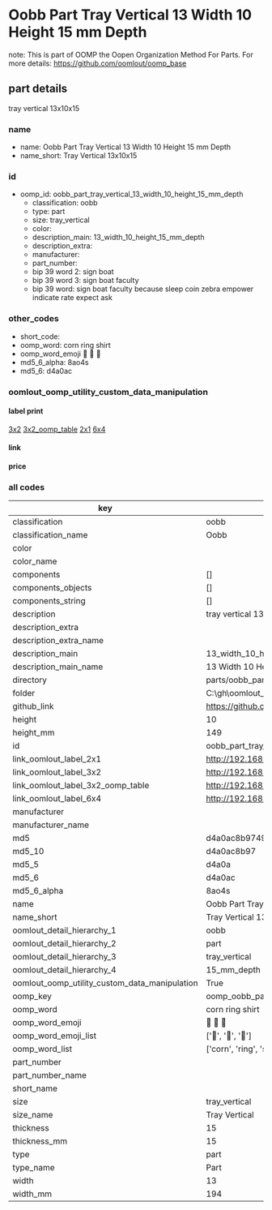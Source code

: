 # Oobb Part Tray Vertical 13 Width 10 Height 15 mm Depth  

note: This is part of OOMP the Oopen Organization Method For Parts. For more details: https://github.com/oomlout/oomp_base

##  part details
  



tray vertical 13x10x15



### name
* name: Oobb Part Tray Vertical 13 Width 10 Height 15 mm Depth
* name_short: Tray Vertical 13x10x15 
### id
* oomp_id: oobb_part_tray_vertical_13_width_10_height_15_mm_depth
  * classification: oobb
  * type: part
  * size: tray_vertical
  * color: 
  * description_main: 13_width_10_height_15_mm_depth
  * description_extra: 
  * manufacturer: 
  * part_number: 
  * bip 39 word 2: sign boat
  * bip 39 word 3: sign boat faculty
  * bip 39 word: sign boat faculty because sleep coin zebra empower indicate rate expect ask

### other_codes
* short_code: 
* oomp_word: corn ring shirt
* oomp_word_emoji :corn: :ring: :shirt:
* md5_6_alpha: 8ao4s
* md5_6: d4a0ac






### oomlout_oomp_utility_custom_data_manipulation
#### label print
[3x2](http://192.168.1.245:1112/?label=oomp%208ao4s)
[3x2_oomp_table](http://192.168.1.108:1112/?label=oomp%208ao4s)
[2x1](http://192.168.1.242:1112/?label=oomp%208ao4s)
[6x4](http://192.168.1.55:1112/?label=oomp%208ao4s)    

#### link

                              

#### price







### all codes 
| key | value |  
| --- | --- |  
| classification | oobb |  
| classification_name | Oobb |  
| color |  |  
| color_name |  |  
| components | [] |  
| components_objects | [] |  
| components_string | [] |  
| description | tray vertical 13x10x15 |  
| description_extra |  |  
| description_extra_name |  |  
| description_main | 13_width_10_height_15_mm_depth |  
| description_main_name | 13 Width 10 Height 15 mm Depth |  
| directory | parts/oobb_part_tray_vertical_13_width_10_height_15_mm_depth |  
| folder | C:\gh\oomlout_oobb_version_4_generated_parts\parts\oobb_part_tray_vertical_13_width_10_height_15_mm_depth |  
| github_link | https://github.com/oomlout/oomlout_oomp_part_src/tree/main/parts/oobb_part_tray_vertical_13_width_10_height_15_mm_depth |  
| height | 10 |  
| height_mm | 149 |  
| id | oobb_part_tray_vertical_13_width_10_height_15_mm_depth |  
| link_oomlout_label_2x1 | http://192.168.1.242:1112/?label=oomp%208ao4s |  
| link_oomlout_label_3x2 | http://192.168.1.245:1112/?label=oomp%208ao4s |  
| link_oomlout_label_3x2_oomp_table | http://192.168.1.108:1112/?label=oomp%208ao4s |  
| link_oomlout_label_6x4 | http://192.168.1.55:1112/?label=oomp%208ao4s |  
| manufacturer |  |  
| manufacturer_name |  |  
| md5 | d4a0ac8b97491ff0b5e5913ca3463642 |  
| md5_10 | d4a0ac8b97 |  
| md5_5 | d4a0a |  
| md5_6 | d4a0ac |  
| md5_6_alpha | 8ao4s |  
| name | Oobb Part Tray Vertical 13 Width 10 Height 15 mm Depth |  
| name_short | Tray Vertical 13x10x15  |  
| oomlout_detail_hierarchy_1 | oobb |  
| oomlout_detail_hierarchy_2 | part |  
| oomlout_detail_hierarchy_3 | tray_vertical |  
| oomlout_detail_hierarchy_4 | 15_mm_depth |  
| oomlout_oomp_utility_custom_data_manipulation | True |  
| oomp_key | oomp_oobb_part_tray_vertical_13_width_10_height_15_mm_depth |  
| oomp_word | corn ring shirt |  
| oomp_word_emoji | :corn: :ring: :shirt: |  
| oomp_word_emoji_list | [':corn:', ':ring:', ':shirt:'] |  
| oomp_word_list | ['corn', 'ring', 'shirt'] |  
| part_number |  |  
| part_number_name |  |  
| short_name |  |  
| size | tray_vertical |  
| size_name | Tray Vertical |  
| thickness | 15 |  
| thickness_mm | 15 |  
| type | part |  
| type_name | Part |  
| width | 13 |  
| width_mm | 194 |  

